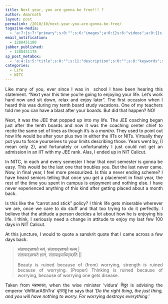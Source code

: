 ```yaml
---
title: Next year, you are gonna be free!!! ?
author: Amarnath
layout: post
permalink: /2010/10/next-year-you-are-gonna-be-free/
tagazine-media:
  - 'a:7:{s:7:"primary";s:0:"";s:6:"images";a:0:{}s:6:"videos";a:0:{}s:11:"image_count";s:1:"0";s:6:"author";s:7:"7275700";s:7:"blog_id";s:8:"14700329";s:9:"mod_stamp";s:19:"2010-10-30 15:06:16";}'
email_notification:
  - 1288451180
jabber_published:
  - 1288451178
sp_post_metabox:
  - 'a:4:{s:5:"title";s:0:"";s:11:"description";s:0:"";s:8:"keywords";s:0:"";s:7:"noindex";s:0:"";}'
categories:
  - Life
  - NITC
---
```

<p id="top" />

<p style="text-align:justify;">
  Like many of you, ever since I was in  school I have been hearing this statement. &#8220;Next year this time you&#8217;re going to enjoying your life. Let&#8217;s work hard now and sit down, relax and enjoy later&#8221;. The first occasion when I heard this was during my tenth board study vacations. One of my teachers told me you can have a blast after your boards. But did that happen? NO!
</p>

<p style="text-align:justify;">
  Next, it was the JEE that popped up into my life. The JEE coaching began just after the tenth boards and now it was the coaching center chief to recite the same set of lines as though it&#8217;s is a <em>mantra</em>. They used to point out how life would be after your plus two in either the IITs or NITs. Virtually they put you to force yourselves to your limits describing those. Years went by, (I mean only 2), and fortunately or unfortunately I just could not get an admission in an IIT with my JEE rank. Alas, I ended up in NIT Calicut.
</p>

<p style="text-align:justify;">
  In NITC, in each and every semester I hear that next semester is gonna be easy. This would be the last one that troubles you. But the last never came. Now, in final year, I feel more pressurized. Is this a never ending scheme? I have heard seniors telling that once you get a placement in final year, the rest of the time you spent in campus is enjoyment and nothing else. I have never experienced anything of this kind after getting placed about a month back.
</p>

<p style="text-align:justify;">
  Is this like the &#8220;carrot and stick&#8221; policy? I think life gets miserable wherever we are, once we care to do stuff and that too trying to do it perfectly. I believe that the attitude a person decides a lot about how he is enjoying his life. I think, I seriously need a change in attitude to enjoy my last few 100 days in NIT Calicut.
</p>

<p style="text-align:justify;">
  At this juncture, I would to quote a sanskrit quote that I came across a few days back.
</p>

> <p style="text-align:justify;">
>   संतापाद्भ्रश्यते रूपं, संतापाद्भ्रश्यते बलम् |<br /> संतापाद्भ्रश्यते ज्ञानं, संतापाद्व्याधिमृच्छति ||
> </p>
> 
> <p style="text-align:justify;">
>   Beauty is ruined because of (from) worrying, strength is ruined because of worrying. [Proper] Thinking is ruined because of worrying, because of worrying one gets disease.
> </p>

<p style="text-align:justify;">
  Taken from महाभारत, when the wise minister &#8216;vidura&#8217; विदुर is advising the emperor &#8216;dhRitarAShTra&#8217; धृतराष्ट्र he says that &#8216;<em>Do the right thing, the just thing, and you will have nothing to worry. For worrying destroys everything</em>.&#8217;
</p>

<p style="text-align:justify;">
  &nbsp;
</p>